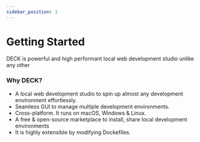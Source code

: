 ```yaml
---
sidebar_position: 1
---
```


# Getting Started

DECK is powerful and high performant local web development studio unlike any other


### Why DECK?

- A local web development studio to spin up almost any development environment effortlessly.
- Seamless GUI to manage multiple development environments.
- Cross-platform. It runs on macOS, Windows & Linux.
- A free & open-source marketplace to install, share local development environments
- It is highly extensible by modifying Dockefiles.
